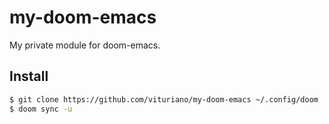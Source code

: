 # my-doom-emacs
My private module for doom-emacs.
## Install
```sh
$ git clone https://github.com/vituriano/my-doom-emacs ~/.config/doom
$ doom sync -u
```
